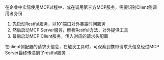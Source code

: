 在企业中实际使用MCP过程中，或在调用第三方MCP服务，需要识别Client侧调用者身份

1. 先启动Restful服务，以101端口对外暴露时间服务
2. 然后启动MCP Server服务，解析Restful方法，对外提供工具
3. 最后启动MCP Client服务，传入对应的请求头配置

在client侧配置的请求头信息，在触发工具时，可观察到携带请求头信息经过MCP Server最终传递到了restful服务